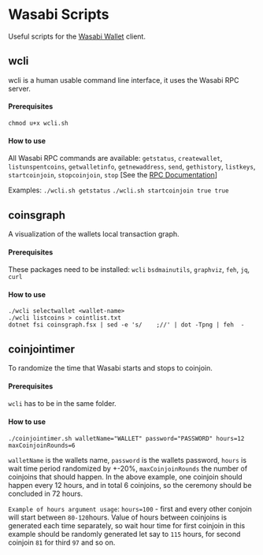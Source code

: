 # Wasabi Scripts
Useful scripts for the [Wasabi Wallet](https://github.com/zksnacks/walletwasabi) client.

## wcli
wcli is a human usable command line interface, it uses the Wasabi RPC server.
#### Prerequisites
`chmod u+x wcli.sh`
#### How to use
All Wasabi RPC commands are available: `getstatus`, `createwallet`, `listunspentcoins`, `getwalletinfo`, `getnewaddress`, `send`, `gethistory`, `listkeys`, `startcoinjoin`, `stopcoinjoin`, `stop` [See the [RPC Documentation](https://docs.wasabiwallet.io/using-wasabi/RPC.html)]

Examples: `./wcli.sh getstatus` `./wcli.sh startcoinjoin true true`


## coinsgraph
A visualization of the wallets local transaction graph.
#### Prerequisites
These packages need to be installed: `wcli` `bsdmainutils`, `graphviz`, `feh`, `jq`, `curl`
#### How to use
```
./wcli selectwallet <wallet-name>
./wcli listcoins > cointlist.txt
dotnet fsi coinsgraph.fsx | sed -e 's/    ;//' | dot -Tpng | feh  -
```

## coinjointimer
To randomize the time that Wasabi starts and stops to coinjoin.
#### Prerequisites
`wcli` has to be in the same folder.
#### How to use
`./coinjointimer.sh walletName="WALLET" password="PASSWORD" hours=12 maxCoinjoinRounds=6`

`walletName` is the wallets name, `password` is the wallets password, `hours` is wait time period randomized by +-20%, `maxCoinjoinRounds` the number of coinjoins that should happen. In the above example, one coinjoin should happen every 12 hours, and in total 6 coinjoins, so the ceremony should be concluded in 72 hours.

`Example of hours argument usage`: `hours=100` - first and every other conjoin will start between `80-120`hours.
Value of hours between coinjoins is generated each time separately, so wait hour time for first coinjoin in this example should be randomly generated let say to `115` hours, for second coinjoin `81` for third `97` and so on.